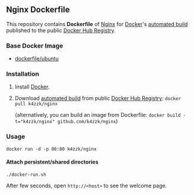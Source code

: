 ## Nginx Dockerfile


This repository contains **Dockerfile** of [Nginx](http://nginx.org/) for [Docker](https://www.docker.com/)'s [automated build](https://registry.hub.docker.com/u/dockerfile/nginx/) published to the public [Docker Hub Registry](https://registry.hub.docker.com/).


### Base Docker Image

* [dockerfile/ubuntu](http://dockerfile.github.io/#/ubuntu)


### Installation

1. Install [Docker](https://www.docker.com/).

2. Download [automated build](https://registry.hub.docker.com/u/dockerfile/nginx/) from public [Docker Hub Registry](https://registry.hub.docker.com/): `docker pull k4zzk/nginx`

   (alternatively, you can build an image from Dockerfile: `docker build -t="k4zzk/nginx" github.com/k4zzk/nginx`)


### Usage

    docker run -d -p 80:80 k4zzk/nginx

#### Attach persistent/shared directories

    ./docker-run.sh

After few seconds, open `http://<host>` to see the welcome page.
